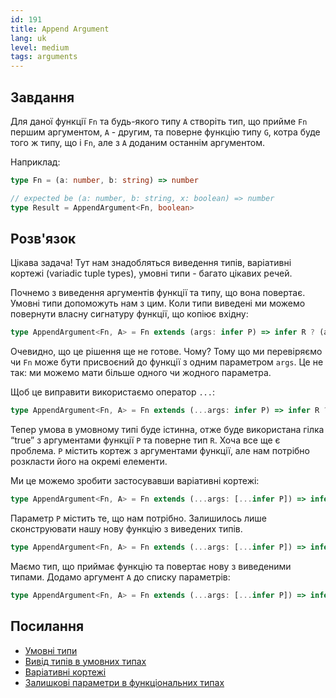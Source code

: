 ```yaml
---
id: 191
title: Append Argument
lang: uk
level: medium
tags: arguments
---
```


## Завдання

Для даної функції `Fn` та будь-якого типу `A` створіть тип, що прийме `Fn` першим аргументом, `A` - другим, та поверне функцію типу `G`, котра буде того ж типу, що і `Fn`, але з `A` доданим останнім аргументом.

Наприклад:

```ts
type Fn = (a: number, b: string) => number

// expected be (a: number, b: string, x: boolean) => number
type Result = AppendArgument<Fn, boolean>
```

## Розв'язок

Цікава задача!
Тут нам знадобляться виведення типів, варіативні кортежі (variadic tuple types), умовні типи - багато цікавих речей.

Почнемо з виведення аргументів функції та типу, що вона повертає.
Умовні типи допоможуть нам з цим.
Коли типи виведені ми можемо повернути власну сигнатуру функції, що копіює вхідну:

```ts
type AppendArgument<Fn, A> = Fn extends (args: infer P) => infer R ? (args: P) => R : never;
```

Очевидно, що це рішення ще не готове.
Чому?
Тому що ми перевіряємо чи `Fn` може бути присвоєний до функції з одним параметром `args`.
Це не так: ми можемо мати більше одного чи жодного параметра.

Щоб це виправити використаємо оператор `...`:

```ts
type AppendArgument<Fn, A> = Fn extends (...args: infer P) => infer R ? (args: P) => R : never;
```

Тепер умова в умовному типі буде істинна, отже буде використана гілка “true” з аргументами функції `P` та поверне тип `R`.
Хоча все ще є проблема.
`P` містить кортеж з аргументами функції, але нам потрібно розкласти його на окремі елементи.

Ми це можемо зробити застосувавши варіативні кортежі:

```ts
type AppendArgument<Fn, A> = Fn extends (...args: [...infer P]) => infer R ? (args: P) => R : never;
```

Параметр `P` містить те, що нам потрібно.
Залишилось лише сконструювати нашу нову функцію з виведених типів.

```ts
type AppendArgument<Fn, A> = Fn extends (...args: [...infer P]) => infer R ? (...args: [...P]) => R : never;
```

Маємо тип, що приймає функцію та повертає нову з виведеними типами.
Додамо аргумент `A` до списку параметрів:

```ts
type AppendArgument<Fn, A> = Fn extends (...args: [...infer P]) => infer R ? (...args: [...P, A]) => R : never;
```

## Посилання

- [Умовні типи](https://www.typescriptlang.org/docs/handbook/2/conditional-types.html)
- [Вивід типів в умовних типах](https://www.typescriptlang.org/docs/handbook/2/conditional-types.html#inferring-within-conditional-types)
- [Варіативні кортежі](https://www.typescriptlang.org/docs/handbook/release-notes/typescript-4-0.html#variadic-tuple-types)
- [Залишкові параметри в функціональних типах](https://www.typescriptlang.org/docs/handbook/2/functions.html#rest-parameters-and-arguments)
